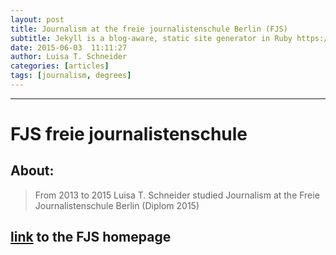 ```yaml
---
layout: post
title: Journalism at the freie journalistenschule Berlin (FJS)
subtitle: Jekyll is a blog-aware, static site generator in Ruby https://jekyllrb.com
date: 2015-06-03  11:11:27
author: Luisa T. Schneider
categories: [articles]
tags: [journalism, degrees]
---
```

---
# FJS freie journalistenschule

## About:
> From 2013 to 2015 Luisa T. Schneider studied Journalism at the Freie Journalistenschule Berlin (Diplom 2015)


[link](http://www.freie-journalistenschule.de/) to the FJS homepage
---